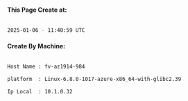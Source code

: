 
   
#### This Page Create at:

```bash

2025-01-06 - 11:40:59 UTC

```

#### Create By Machine:

```bash

Host Name : fv-az1914-984

platform  : Linux-6.8.0-1017-azure-x86_64-with-glibc2.39

Ip Local  : 10.1.0.32

```

